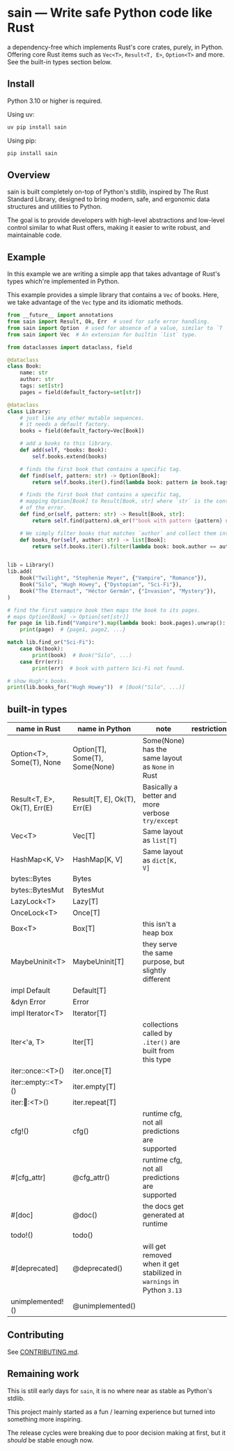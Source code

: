 # sain — Write safe Python code like Rust

a dependency-free which implements Rust's core crates, purely, in Python.
Offering core Rust items such as `Vec<T>`, `Result<T, E>`, `Option<T>` and more. See the built-in types section below.

## Install

Python 3.10 or higher is required.

Using uv:

```sh
uv pip install sain
```

Using pip:

```sh
pip install sain
```

## Overview

sain is built completely on-top of Python's stdlib, inspired by The Rust Standard Library, designed to bring modern,
safe, and ergonomic data structures and utilities to Python.

The goal is to provide developers with high-level abstractions and low-level
control similar to what Rust offers, making it easier to write robust, and maintainable code.

## Example

In this example we are writing a simple app that takes advantage of Rust's types which're implemented in Python.

This example provides a simple library that contains a `Vec` of books. Here, we take advantage of the `Vec` type and its idiomatic methods.

```py
from __future__ import annotations
from sain import Result, Ok, Err  # used for safe error handling.
from sain import Option  # used for absence of a value, similar to `T | None`.
from sain import Vec  # An extension for builtin `list` type.

from dataclasses import dataclass, field

@dataclass
class Book:
    name: str
    author: str
    tags: set[str]
    pages = field(default_factory=set[str])

@dataclass
class Library:
    # just like any other mutable sequences.
    # it needs a default factory.
    books = field(default_factory=Vec[Book])

    # add a books to this library.
    def add(self, *books: Book):
        self.books.extend(books)

    # finds the first book that contains a specific tag.
    def find(self, pattern: str) -> Option[Book]:
        return self.books.iter().find(lambda book: pattern in book.tags)

    # finds the first book that contains a specific tag,
    # mapping Option[Book] to Result[Book, str] where `str` is the context
    # of the error.
    def find_or(self, pattern: str) -> Result[Book, str]:
        return self.find(pattern).ok_or(f"book with pattern {pattern} not found.")

    # We simply filter books that matches `author` and collect them into a list.
    def books_for(self, author: str) -> list[Book]:
        return self.books.iter().filter(lambda book: book.author == author).collect()


lib = Library()
lib.add(
    Book("Twilight", "Stephenie Meyer", {"Vampire", "Romance"}),
    Book("Silo", "Hugh Howey", {"Dystopian", "Sci-Fi"}),
    Book("The Eternaut", "Héctor Germán", {"Invasion", "Mystery"}),
)

# find the first vampire book then maps the book to its pages.
# maps Option[Book] -> Option[set[str]]
for page in lib.find("Vampire").map(lambda book: book.pages).unwrap():
    print(page)  # {page1, page2, ...}

match lib.find_or("Sci-Fi"):
    case Ok(book):
        print(book)  # Book("Silo", ...)
    case Err(err):
        print(err)  # book with pattern Sci-Fi not found.

# show Hugh's books.
print(lib.books_for("Hugh Howey"))  # [Book("Silo", ...)]
```

## built-in types

| name in Rust                  | name in Python                   | note                                                                                                                       | restrictions               |
| ----------------------------- | -------------------------------  | -------------------------------------------------------------------------------------------------------------------------- | -------------------------- |
| Option\<T>, Some(T), None     | Option[T], Some(T), Some(None)   | Some(None) has the same layout as `None` in Rust                                                                           |                            |
| Result\<T, E>, Ok(T), Err(E)  | Result[T, E], Ok(T), Err(E)      | Basically a better and more verbose `try/except`                                                                           |                            |
| Vec\<T>                       | Vec[T]                           | Same layout as `list[T]`                                                                                                   |                            |
| HashMap\<K, V>                | HashMap[K, V]                    | Same layout as `dict[K, V]`                                                                                                |                            |
| bytes::Bytes                  |  Bytes                           |                                                                                                                            |                            |
| bytes::BytesMut               |  BytesMut                        |                                                                                                                            |                            |
| LazyLock\<T>                  | Lazy[T]                          |                                                                                                                            |                            |
| OnceLock\<T>                  | Once[T]                          |                                                                                                                            |                            |
| Box\<T>                       | Box[T]                           | this isn't a heap box                                                                                                      |                            |
| MaybeUninit\<T>               | MaybeUninit[T]                   | they serve the same purpose, but slightly different                                                                        |                            |
| impl Default                  | Default[T]                       |                                                                                                                       |                            |
| &dyn Error                    | Error                            |                                                                                                                            |                            |
| impl Iterator\<T>             | Iterator[T]                      |                                                                                                                       |                            |
| Iter\<'a, T>                  | Iter[T]                          | collections called by `.iter()` are built from this type                                                                   |                            |
| iter::once::\<T>()            | iter.once[T]                     |                                                                                                                            |                            |
| iter::empty::\<T>()           | iter.empty[T]                    |                                                                                                                            |                            |
| iter::repeat::\<T>()          | iter.repeat[T]                   |                                                                                                                            |                            |
| cfg!()                        | cfg()                            | runtime cfg, not all predictions are supported                                                                             |                            |
| #[cfg_attr]                   | @cfg_attr()                      | runtime cfg, not all predictions are supported                                                                             |                            |
| #[doc]                        | @doc()                           | the docs get generated at runtime                                                                                          |                            |
| todo!()                       | todo()                           |                                                                                                                            |                            |
| #[deprecated]                 | @deprecated()                    | will get removed when it get stabilized in `warnings` in Python `3.13`                                                     |                            |
| unimplemented!()              | @unimplemented()                 |                                                                                                                            |                            |

## Contributing

See [CONTRIBUTING.md](CONTRIBUTING.md).

## Remaining work

This is still early days for `sain`, it is no where near as stable as Python's stdlib.

This project mainly started as a fun / learning experience but turned into something more inspiring.

The release cycles were breaking due to poor decision making at first, but it _should_ be stable enough now.
